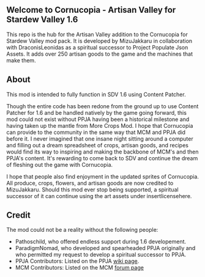 ﻿## Welcome to Cornucopia - Artisan Valley for Stardew Valley 1.6

This repo is the hub for the Artisan Valley addition to the Cornucopia for Stardew Valley mod pack. It is developed by MizuJakkaru in collaboration with DraconisLeonidas as a spiritual successor to Project Populate Json Assets. It adds over 250 artisan goods to the game and the machines that make them.

## About
This mod is intended to fully function in SDV 1.6 using Content Patcher.

Though the entire code has been redone from the ground up to use Content Patcher for 1.6 and be handled natively by the game going forward, this mod could not exist without PPJA having been a historical milestone and having taken up the mantle from More Crops Mod. I hope that Cornucopia can provide to the community in the same way that MCM and PPJA did before it. I never imagined that one insane night sitting around a computer and filling out a dream spreadsheet of crops, artisan goods, and recipes would find its way to inspiring and making the backbone of MCM's and then PPJA's content. It's rewarding to come back to SDV and continue the dream of fleshing out the game with Cornucopia.

I hope that people also find enjoyment in the updated sprites of Cornucopia. All produce, crops, flowers, and artisan goods are now credited to MizuJakkaru. Should this mod ever stop being supported, a spiritual successor of it can continue using the art assets under insertlicensehere.

## Credit
The mod could not be a reality without the following people:
* Pathoschild, who offered endless support during 1.6 developement.
* ParadigmNomad, who developed and spearheaded PPJA originally and who permitted my request to develop a spiritual successor to PPJA.
* PPJA Contributors: Listed on the PPJA [wiki page](https://github.com/paradigmnomad/PPJA/wiki/Artist-Credits).
* MCM Contributors: Listed on the MCM [forum page](https://community.playstarbound.com/threads/more-crops-mod-even-more-crops-mod-updated-20-04.111944/)

